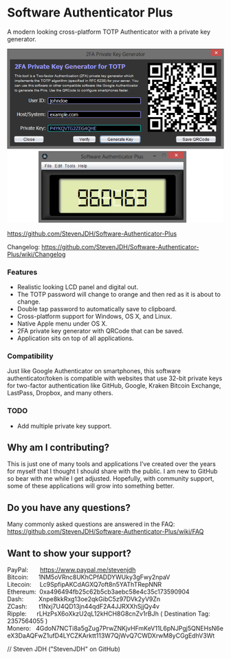 # Software Authenticator Plus

A modern looking cross-platform TOTP Authenticator with a private key generator.

![alt text](https://github.com/StevenJDH/Software-Authenticator-Plus/raw/master/ss-windows.png "Screenshot")

https://github.com/StevenJDH/Software-Authenticator-Plus

Changelog: https://github.com/StevenJDH/Software-Authenticator-Plus/wiki/Changelog

### Features
* Realistic looking LCD panel and digital out.
* The TOTP password will change to orange and then red as it is about to change.
* Double tap password to automatically save to clipboard.
* Cross-platform support for Windows, OS X, and Linux.
* Native Apple menu under OS X.
* 2FA private key generator with QRCode that can be saved.
* Application sits on top of all applications.

### Compatibility

Just like Google Authenticator on smartphones, this software authenticator/token is compatible with websites that use 32-bit private keys for two-factor authentication like GitHub, Google, Kraken Bitcoin Exchange, LastPass, Dropbox, and many others.

### TODO
* Add multiple private key support.

## Why am I contributing?
This is just one of many tools and applications I’ve created over the years for myself that I thought I should share with the public. I am new to GitHub so bear with me while I get adjusted. Hopefully, with community support, some of these applications will grow into something better.

## Do you have any questions?
Many commonly asked questions are answered in the FAQ:
https://github.com/StevenJDH/Software-Authenticator-Plus/wiki/FAQ

## Want to show your support?

PayPal:&nbsp;&nbsp;&nbsp;&nbsp;&nbsp;&nbsp;&nbsp;https://www.paypal.me/stevenjdh <br />
Bitcoin:&nbsp;&nbsp;&nbsp;&nbsp;&nbsp;&nbsp;1NM5oVRnc8UKhCPfADDYWUky3gFwy2npaV <br />
Litecoin:&nbsp;&nbsp;&nbsp;&nbsp;&nbsp;Lc9SpfipAKCdAGXQ7oft8n5YAThTRepNNR <br />
Ethereum:&nbsp;&nbsp;0xa496494fb25c62b5cb3aebc58e4c35c173590904 <br />
Dash:&nbsp;&nbsp;&nbsp;&nbsp;&nbsp;&nbsp;&nbsp;&nbsp;&nbsp;Xnpe8kkRxg13oe2qkGibC5z97DVk2yV9Zn <br />
ZCash:&nbsp;&nbsp;&nbsp;&nbsp;&nbsp;&nbsp;&nbsp;t1Nxj7U4QD13jn44qdF2A4JJRXXhSjjQy4v <br />
Ripple:&nbsp;&nbsp;&nbsp;&nbsp;&nbsp;&nbsp;rLHzPsX6oXkzU2qL12kHCH8G8cnZv1rBJh ( Destination Tag: 2357564055 ) <br />
Monero:&nbsp;&nbsp;&nbsp;4GdoN7NCTi8a5gZug7PrwZNKjvHFmKeV11L6pNJPgj5QNEHsN6eeX3DaAQFwZ1ufD4LYCZKArktt113W7QjWvQ7CWDXrwM8yCGgEdhV3Wt

// Steven JDH ("StevenJDH" on GitHub)
